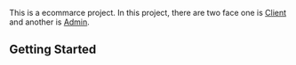 This is a ecommarce project. In this project, there are two face one is [Client](https://infinity-ecommarce.vercel.app/) and another is [Admin](https://infinity-ecommarce.vercel.app/admin/dashboard). 

## Getting Started





